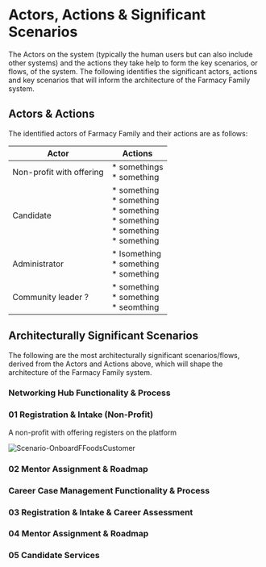 # Actors, Actions & Significant Scenarios

The Actors on the system (typically the human users but can also include other systems) and the actions they take help to form the key scenarios, or flows, of the system. The following identifies the significant actors, actions and key scenarios that will inform the architecture of the Farmacy Family system.

## Actors & Actions

The identified actors of Farmacy Family and their actions are as follows:

| Actor                  | Actions                                                      |
| ---------------------- | ------------------------------------------------------------ |
| Non-profit with offering | * somethings<br />* something<br /> |
| Candidate       | * something <br />* something<br />* something <br />* something<br />* something<br />* something |
| Administrator              | * Isomething<br />* something<br />* something |
| Community leader ?          | * something<br />* something<br />* seomthing |


## Architecturally Significant Scenarios

The following are the most architecturally significant scenarios/flows, derived from the Actors and Actions above, which will shape the architecture of the Farmacy Family system.

### Networking Hub Functionality & Process

### 01  Registration & Intake (Non-Profit)

A non-profit with offering registers on the platform

![Scenario-OnboardFFoodsCustomer](../assets/diagrams/Scenario-OnboardFFoodsCustomer.png)

### 02 Mentor Assignment & Roadmap


### Career Case Management Functionality & Process

### 03 Registration & Intake & Career Assessment	

### 04 Mentor Assignment & Roadmap

### 05 Candidate Services
